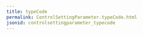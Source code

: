 ```yaml
---
title: typeCode
permalink: ControlSettingParameter.typeCode.html
jsonid: controlsettingparameter_typecode
---
```

